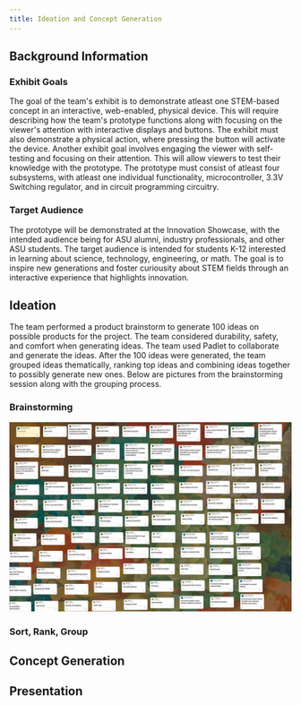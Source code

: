 ```yaml
---
title: Ideation and Concept Generation
---
```


## Background Information

### Exhibit Goals
The goal of the team's exhibit is to demonstrate atleast one STEM-based concept in an interactive, web-enabled, physical device. This will require describing how the team's prototype functions along with focusing on the viewer's attention with interactive displays and buttons. The exhibit must also demonstrate a physical action, where pressing the button will activate the device. Another exhibit goal involves engaging the viewer with self-testing and focusing on their attention. This will allow viewers to test their knowledge with the prototype. The prototype must consist of atleast four subsystems, with atleast one individual functionality, microcontroller, 3.3V Switching regulator, and in circuit programming circuitry.
### Target Audience
The prototype will be demonstrated at the Innovation Showcase, with the intended audience being for ASU alumni, industry professionals, and other ASU students. The target audience is intended for students K-12 interested in learning about science, technology, engineering, or math. The goal is to inspire new generations and foster curiousity about STEM fields through an interactive experience that highlights innovation.
## Ideation
The team performed a product brainstorm to generate 100 ideas on possible products for the project. The team considered durability, safety, and comfort when generating ideas. The team used Padlet to collaborate and generate the ideas. After the 100 ideas were generated, the team grouped ideas thematically, ranking top ideas and combining ideas together to possibly generate new ones. Below are pictures from the brainstorming session along with the grouping process. 
### Brainstorming
<img src="https://github.com/EGR314-2025-S-311/T311.github.io/blob/main/images/Screenshot%202025-01-25%20202248.png" alt="100 Brainstorm Ideas">

### Sort, Rank, Group

## Concept Generation

## Presentation

